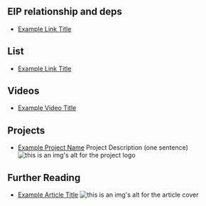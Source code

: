 ## EIP relationship and deps

- [Example Link Title](https://xxxx.xxx/xxxxx)
## List

- [Example Link Title](https://t.eips.fun/)

## Videos

- [Example Video Title](https://www.youtube.com/watch?v=TDGq4aeevgY)

## Projects

- [Example Project Name](https://xxxx.xxx/xxxxx) Project Description (one sentence) ![this is an img's alt for the project logo](https://xxxx.xxx/project-logo.xxx)


## Further Reading

- [Example Article Title](https://xxxx.xxx/xxxxx) ![this is an img's alt for the article cover](https://xxxx.xxx/article-cover.xxx)